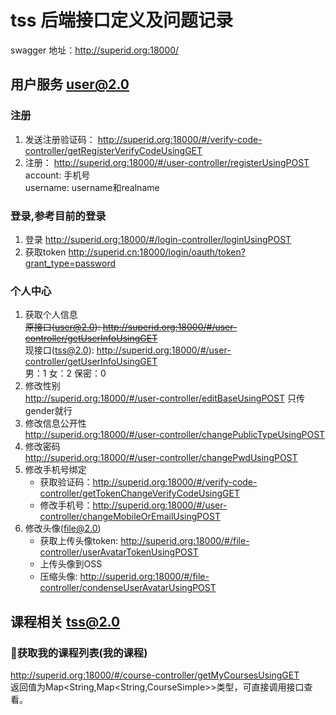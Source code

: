 # tss 后端接口定义及问题记录
swagger 地址：http://superid.org:18000/   
## 用户服务 user@2.0
### 注册  
1. 发送注册验证码： http://superid.org:18000/#/verify-code-controller/getRegisterVerifyCodeUsingGET
2. 注册： http://superid.org:18000/#/user-controller/registerUsingPOST  
account: 手机号  
username: username和realname

### 登录,参考目前的登录  
1. 登录 http://superid.org:18000/#/login-controller/loginUsingPOST     
2. 获取token http://superid.cn:18000/login/oauth/token?grant_type=password

### 个人中心
1. 获取个人信息  
~~原接口(user@2.0): http://superid.org:18000/#/user-controller/getUserInfoUsingGET~~  
现接口(tss@2.0): http://superid.org:18000/#/user-controller/getUserInfoUsingGET  
男：1 女：2 保密：0
2. 修改性别  
http://superid.org:18000/#/user-controller/editBaseUsingPOST 只传gender就行
3. 修改信息公开性  
http://superid.org:18000/#/user-controller/changePublicTypeUsingPOST
4. 修改密码  
http://superid.org:18000/#/user-controller/changePwdUsingPOST
5. 修改手机号绑定  
    - 获取验证码：http://superid.org:18000/#/verify-code-controller/getTokenChangeVerifyCodeUsingGET
    - 修改手机号：http://superid.org:18000/#/user-controller/changeMobileOrEmailUsingPOST
6. 修改头像(file@2.0)
    - 获取上传头像token: http://superid.org:18000/#/file-controller/userAvatarTokenUsingPOST  
    - 上传头像到OSS
    - 压缩头像: http://superid.org:18000/#/file-controller/condenseUserAvatarUsingPOST  

## 课程相关 tss@2.0  
### 获取我的课程列表(我的课程)  
http://superid.org:18000/#/course-controller/getMyCoursesUsingGET  
返回值为Map<String,Map<String,CourseSimple>>类型，可直接调用接口查看。

